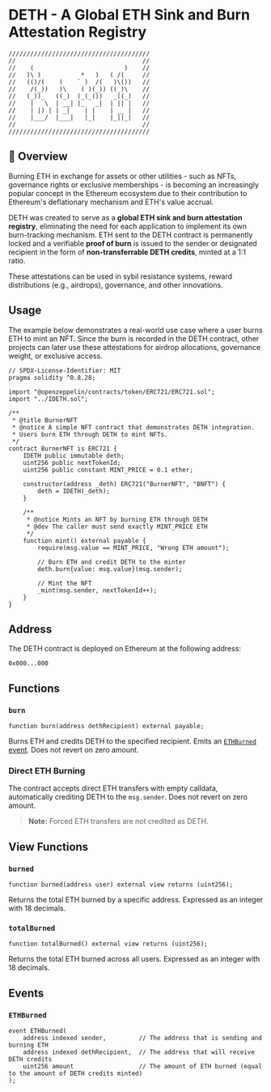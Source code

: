# DETH - A Global ETH Sink and Burn Attestation Registry
```
///////////////////////////////////////
//                                   //  
//    (                         )    //
//   )\ )           *   )   ( /(     //
//   (()/(    (    ` )  /(   )\())   //
//    /(_))   )\    ( )(_)) ((_)\    //
//   (_))_   ((_)  (_(_())   _((_)   //
//    |   \  | __| |_   _|  | || |   //
//    | |) | | _|    | |    | __ |   //
//    |___/  |___|   |_|    |_||_|   //
//                                   //
///////////////////////////////////////
```
## 🚀 Overview

Burning ETH in exchange for assets or other utilities - such as NFTs, governance rights or exclusive memberships - is becoming an increasingly popular concept in the Ethereum ecosystem due to their contribution to Ethereum's deflationary mechanism and ETH's value accrual.

DETH was created to serve as a **global ETH sink and burn attestation registry**, eliminating the need for each application to implement its own burn-tracking mechanism. ETH sent to the DETH contract is permanently locked and a verifiable **proof of burn** is issued to the sender or designated recipient in the form of **non-transferrable DETH credits**, minted at a 1:1 ratio.

These attestations can be used in sybil resistance systems, reward distributions (e.g., airdrops), governance, and other innovations.

## Usage

The example below demonstrates a real-world use case where a user burns ETH to mint an NFT. Since the burn is recorded in the DETH contract, other projects can later use these attestations for airdrop allocations, governance weight, or exclusive access.

```solidity
// SPDX-License-Identifier: MIT
pragma solidity ^0.8.28;

import "@openzeppelin/contracts/token/ERC721/ERC721.sol";
import "../IDETH.sol";

/**
 * @title BurnerNFT
 * @notice A simple NFT contract that demonstrates DETH integration.
 * Users burn ETH through DETH to mint NFTs.
 */
contract BurnerNFT is ERC721 {
    IDETH public immutable deth;
    uint256 public nextTokenId;
    uint256 public constant MINT_PRICE = 0.1 ether;

    constructor(address _deth) ERC721("BurnerNFT", "BNFT") {
        deth = IDETH(_deth);
    }

    /**
     * @notice Mints an NFT by burning ETH through DETH
     * @dev The caller must send exactly MINT_PRICE ETH
     */
    function mint() external payable {
        require(msg.value == MINT_PRICE, "Wrong ETH amount");
        
        // Burn ETH and credit DETH to the minter
        deth.burn{value: msg.value}(msg.sender);
        
        // Mint the NFT
        _mint(msg.sender, nextTokenId++);
    }
}
```

## Address

The DETH contract is deployed on Ethereum at the following address:

```
0x000...000
```

## Functions

### `burn`

```solidity
function burn(address dethRecipient) external payable;
```

Burns ETH and credits DETH to the specified recipient. Emits an [`ETHBurned` event](#ethburned). Does not revert on zero amount.

### Direct ETH Burning

The contract accepts direct ETH transfers with empty calldata, automatically crediting DETH to the `msg.sender`. Does not revert on zero amount.

> **Note:** Forced ETH transfers are not credited as DETH.

## View Functions

### `burned`

```solidity
function burned(address user) external view returns (uint256);
```

Returns the total ETH burned by a specific address. Expressed as an integer with 18 decimals.

### `totalBurned`

```solidity
function totalBurned() external view returns (uint256);
```

Returns the total ETH burned across all users. Expressed as an integer with 18 decimals.

## Events

### `ETHBurned`

```solidity
event ETHBurned(
    address indexed sender,         // The address that is sending and burning ETH
    address indexed dethRecipient,  // The address that will receive DETH credits
    uint256 amount                  // The amount of ETH burned (equal to the amount of DETH credits minted)
);
```